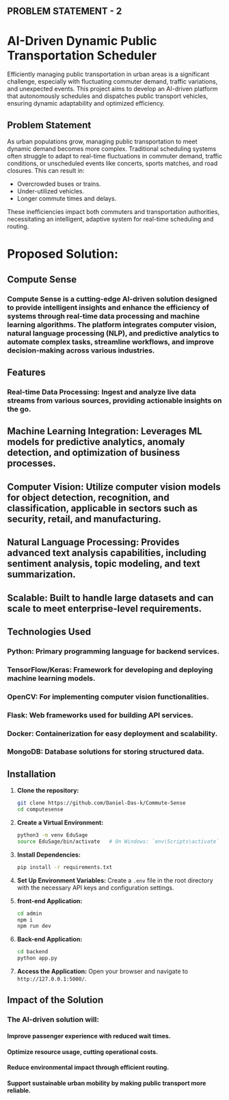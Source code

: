 ## PROBLEM STATEMENT - 2
# AI-Driven Dynamic Public Transportation Scheduler

Efficiently managing public transportation in urban areas is a significant challenge, especially with fluctuating commuter demand, traffic variations, and unexpected events. This project aims to develop an AI-driven platform that autonomously schedules and dispatches public transport vehicles, ensuring dynamic adaptability and optimized efficiency.

## Problem Statement

As urban populations grow, managing public transportation to meet dynamic demand becomes more complex. Traditional scheduling systems often struggle to adapt to real-time fluctuations in commuter demand, traffic conditions, or unscheduled events like concerts, sports matches, and road closures. This can result in:

- Overcrowded buses or trains.
- Under-utilized vehicles.
- Longer commute times and delays.

These inefficiencies impact both commuters and transportation authorities, necessitating an intelligent, adaptive system for real-time scheduling and routing.

# Proposed Solution: 
## Compute Sense

### Compute Sense is a cutting-edge AI-driven solution designed to provide intelligent insights and enhance the efficiency of systems through real-time data processing and machine learning algorithms. The platform integrates computer vision, natural language processing (NLP), and predictive analytics to automate complex tasks, streamline workflows, and improve decision-making across various industries.


## Features

### Real-time Data Processing: Ingest and analyze live data streams from various sources, providing actionable insights on the go.
## Machine Learning Integration: Leverages ML models for predictive analytics, anomaly detection, and optimization of business processes.
## Computer Vision: Utilize computer vision models for object detection, recognition, and classification, applicable in sectors such as security, retail, and manufacturing.
## Natural Language Processing: Provides advanced text analysis capabilities, including sentiment analysis, topic modeling, and text summarization.
## Scalable: Built to handle large datasets and can scale to meet enterprise-level requirements.


## Technologies Used

### Python: Primary programming language for backend services.
### TensorFlow/Keras: Framework for developing and deploying machine learning models.
### OpenCV: For implementing computer vision functionalities.
### Flask: Web frameworks used for building API services.
### Docker: Containerization for easy deployment and scalability.
### MongoDB: Database solutions for storing structured data.



## Installation

1. **Clone the repository:**

   ```bash
   git clone https://github.com/Daniel-Das-k/Commute-Sense
   cd computesense
   ```

2. **Create a Virtual Environment:**
   ```bash
   python3 -m venv EduSage
   source EduSage/bin/activate   # On Windows: `env\Scripts\activate`
   ```

3. **Install Dependencies:**
   ```bash
   pip install -r requirements.txt
   ```

4. **Set Up Environment Variables:**
   Create a `.env` file in the root directory with the necessary API keys and configuration settings.

5. **front-end Application:**
   ```bash
   cd admin
   npm i 
   npm run dev
   ```

6. **Back-end Application:**
    ```bash
   cd backend
   python app.py
   ```

7. **Access the Application:**
   Open your browser and navigate to `http://127.0.0.1:5000/`.


## Impact of the Solution
### The AI-driven solution will:

#### Improve passenger experience with reduced wait times.
#### Optimize resource usage, cutting operational costs.
#### Reduce environmental impact through efficient routing.
#### Support sustainable urban mobility by making public transport more reliable.
